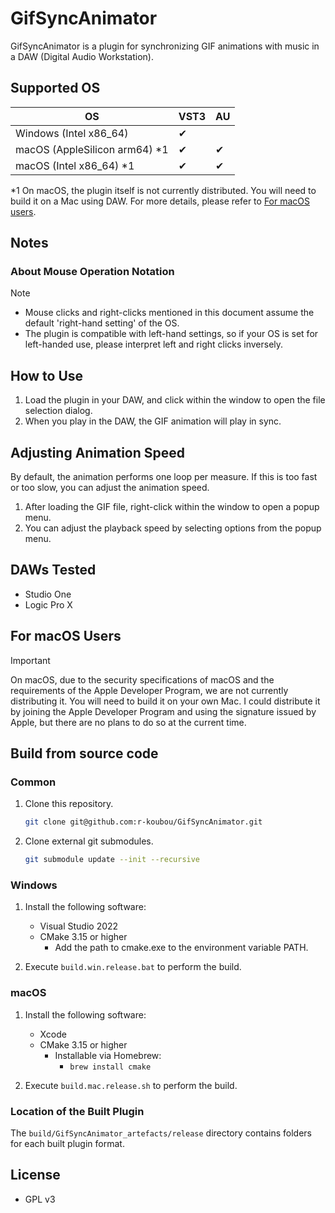 GifSyncAnimator
=======================

GifSyncAnimator is a plugin for synchronizing GIF animations with music in a DAW (Digital Audio Workstation).

## Supported OS

| OS                            | VST3 | AU  |
| ----------------------------- | ---- | --- |
| Windows (Intel x86_64)        | ✔   |     |
| macOS (AppleSilicon arm64) *1 | ✔   | ✔  |
| macOS (Intel x86_64) *1       | ✔   | ✔  |

*1 On macOS, the plugin itself is not currently distributed.
You will need to build it on a Mac using DAW. For more details, please refer to [For macOS users](#for_mac_users).

## Notes

### About Mouse Operation Notation

> [!NOTE]
> - Mouse clicks and right-clicks mentioned in this document assume the default 'right-hand setting' of the OS.
> - The plugin is compatible with left-hand settings, so if your OS is set for left-handed use, please interpret left and right clicks inversely.

## How to Use

1. Load the plugin in your DAW, and click within the window to open the file selection dialog.
2. When you play in the DAW, the GIF animation will play in sync.

## Adjusting Animation Speed

By default, the animation performs one loop per measure. If this is too fast or too slow, you can adjust the animation speed.

1. After loading the GIF file, right-click within the window to open a popup menu.
2. You can adjust the playback speed by selecting options from the popup menu.

## DAWs Tested

- Studio One
- Logic Pro X

<a id="for_mac_users"></a>

## For macOS Users

> [!IMPORTANT]
> On macOS, due to the security specifications of macOS and the requirements of the Apple Developer Program, we are not currently distributing it. You will need to build it on your own Mac.
> I could distribute it by joining the Apple Developer Program and using the signature issued by Apple, but there are no plans to do so at the current time.

## Build from source code

### Common

1. Clone this repository.

   ```bash
   git clone git@github.com:r-koubou/GifSyncAnimator.git
   ```

2. Clone external git submodules.

   ```bash
   git submodule update --init --recursive
   ```

### Windows

1. Install the following software:
   - Visual Studio 2022
   - CMake 3.15 or higher
     - Add the path to cmake.exe to the environment variable PATH.

2. Execute `build.win.release.bat` to perform the build.

### macOS

1. Install the following software:
   - Xcode
   - CMake 3.15 or higher
     - Installable via Homebrew:
       - `brew install cmake`

2. Execute `build.mac.release.sh` to perform the build.

### Location of the Built Plugin

The `build/GifSyncAnimator_artefacts/release` directory contains folders for each built plugin format.

## License

- GPL v3
